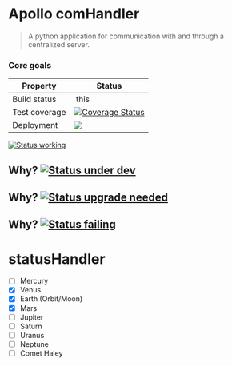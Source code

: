 # Apollo comHandler

> A python application for communication with and through a centralized server.


### Core goals

Property | Status
---------|--------
 Build status  | this |
 Test coverage | [![Coverage Status](https://coveralls.io/repos/bitbucket/trondaal/it2810-21-oppgave-3/badge.svg?branch=master)](https://coveralls.io/bitbucket/trondaal/it2810-21-oppgave-3?branch=master)
 Deployment | [![](https://img.shields.io/badge/it2810%E1%A0%8621.idi.ntnu.no-running-green.svg)](http://it2810-21.idi.ntnu.no)

[![Status working](https://img.shields.io/badge/Status%20-working-brightgreen.svg?style=flat)](http://www.ted.com/talks/simon_sinek_how_great_leaders_inspire_action)

## Why? [![Status under dev](https://img.shields.io/badge/Status%20-under%20dev-47b2f6.svg?style=flat)](http://www.ted.com/talks/simon_sinek_how_great_leaders_inspire_action)

## Why? [![Status upgrade needed](https://img.shields.io/badge/Status%20-upgrade%20needed-f69e5a.svg?style=flat)](http://www.ted.com/talks/simon_sinek_how_great_leaders_inspire_action)

## Why? [![Status failing](https://img.shields.io/badge/Status%20-failing-red.svg?style=flat)](http://www.ted.com/talks/simon_sinek_how_great_leaders_inspire_action)


# statusHandler

- [ ] Mercury
- [x] Venus
- [x] Earth (Orbit/Moon)
- [x] Mars
- [ ] Jupiter
- [ ] Saturn
- [ ] Uranus
- [ ] Neptune
- [ ] Comet Haley
